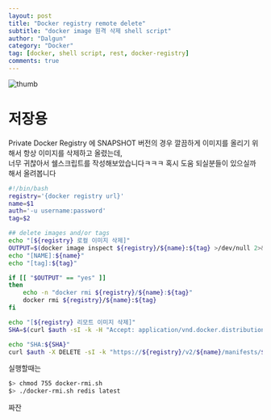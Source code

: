 ```yaml
---
layout: post
title: "Docker registry remote delete"
subtitle: "docker image 원격 삭제 shell script"
author: "Dalgun"
category: "Docker"
tag: [docker, shell script, rest, docker-registry]
comments: true
---
```


![thumb](https://mblogthumb-phinf.pstatic.net/20160807_7/alice_k106_1470553952857vehWE_PNG/private-containers.png?type=w800)

# 저장용 

Private Docker Registry 에 SNAPSHOT 버전의 경우 깔끔하게 이미지를 올리기 위해서 항상 이미지를 삭제하고 올렸는데,    
너무 귀찮아서 쉘스크립트를 작성해보았습니다ㅋㅋㅋ 혹시 도움 되실분들이 있으실까 해서 올려봅니다

```bash
#!/bin/bash
registry='{docker registry url}'
name=$1
auth='-u username:password'
tag=$2

## delete images and/or tags
echo "[${registry} 로컬 이미지 삭제]"
OUTPUT=$(docker image inspect ${registry}/${name}:${tag} >/dev/null 2>&1 && echo yes || echo no)
echo "[NAME]:${name}"
echo "[tag]:${tag}"

if [[ "$OUTPUT" == "yes" ]]
then
    echo -n "docker rmi ${registry}/${name}:${tag}"
    docker rmi ${registry}/${name}:${tag}
fi

echo "[${registry} 리모트 이미지 삭제]"
SHA=$(curl $auth -sI -k -H "Accept: application/vnd.docker.distribution.manifest.v2+json" "https://${registry}/v2/${name}/manifests/${tag}" | tr -d '\r' | sed -En 's/^docker-content-digest: (.*)/\1/p')

echo "SHA:${SHA}"
curl $auth -X DELETE -sI -k "https://${registry}/v2/${name}/manifests/${SHA}"
```


실행할때는

```bash
$> chmod 755 docker-rmi.sh
$> ./docker-rmi.sh redis latest
```

짜잔

